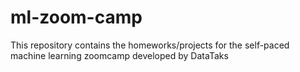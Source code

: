 # ml-zoom-camp
This repository contains the homeworks/projects for the self-paced machine learning zoomcamp developed by DataTaks
